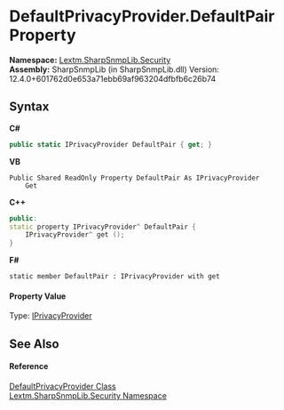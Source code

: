 # DefaultPrivacyProvider.DefaultPair Property 
 

**Namespace:**&nbsp;<a href="N_Lextm_SharpSnmpLib_Security">Lextm.SharpSnmpLib.Security</a><br />**Assembly:**&nbsp;SharpSnmpLib (in SharpSnmpLib.dll) Version: 12.4.0+601762d0e653a71ebb69af963204dfbfb6c26b74

## Syntax

**C#**<br />
``` C#
public static IPrivacyProvider DefaultPair { get; }
```

**VB**<br />
``` VB
Public Shared ReadOnly Property DefaultPair As IPrivacyProvider
	Get
```

**C++**<br />
``` C++
public:
static property IPrivacyProvider^ DefaultPair {
	IPrivacyProvider^ get ();
}
```

**F#**<br />
``` F#
static member DefaultPair : IPrivacyProvider with get

```


#### Property Value
Type: <a href="T_Lextm_SharpSnmpLib_Security_IPrivacyProvider">IPrivacyProvider</a>

## See Also


#### Reference
<a href="T_Lextm_SharpSnmpLib_Security_DefaultPrivacyProvider">DefaultPrivacyProvider Class</a><br /><a href="N_Lextm_SharpSnmpLib_Security">Lextm.SharpSnmpLib.Security Namespace</a><br />